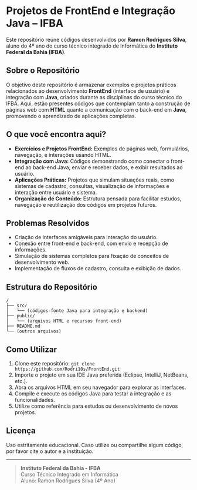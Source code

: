 # Projetos de FrontEnd e Integração Java – IFBA

Este repositório reúne códigos desenvolvidos por **Ramon Rodrigues Silva**, aluno do 4º ano do curso técnico integrado de Informática do **Instituto Federal da Bahia (IFBA)**.

## Sobre o Repositório

O objetivo deste repositório é armazenar exemplos e projetos práticos relacionados ao desenvolvimento **FrontEnd** (interface de usuário) e integração com **Java**, criados durante as disciplinas do curso técnico do IFBA. Aqui, estão presentes códigos que contemplam tanto a construção de páginas web com **HTML** quanto a comunicação com o back-end em **Java**, promovendo o aprendizado de aplicações completas.

## O que você encontra aqui?

- **Exercícios e Projetos FrontEnd:** Exemplos de páginas web, formulários, navegação, e interações usando HTML.
- **Integração com Java:** Códigos demonstrando como conectar o front-end ao back-end Java, enviar e receber dados, e exibir resultados ao usuário.
- **Aplicações Práticas:** Projetos que simulam situações reais, como sistemas de cadastro, consultas, visualização de informações e interação entre usuário e sistema.
- **Organização de Conteúdo:** Estrutura pensada para facilitar estudos, navegação e reutilização dos códigos em projetos futuros.

## Problemas Resolvidos

- Criação de interfaces amigáveis para interação do usuário.
- Conexão entre front-end e back-end, com envio e recepção de informações.
- Simulação de sistemas completos para fixação de conceitos de desenvolvimento web.
- Implementação de fluxos de cadastro, consulta e exibição de dados.

## Estrutura do Repositório

```
/
├── src/
│   └── (códigos-fonte Java para integração e backend)
├── public/
│   └── (arquivos HTML e recursos front-end)
├── README.md
└── (outros arquivos)
```

## Como Utilizar

1. Clone este repositório:
   `git clone https://github.com/Rodri10s/FrontEnd.git`
2. Importe o projeto em sua IDE Java preferida (Eclipse, IntelliJ, NetBeans, etc.).
3. Abra os arquivos HTML em seu navegador para explorar as interfaces.
4. Compile e execute os códigos Java para testar a integração e as funcionalidades.
5. Utilize como referência para estudos ou desenvolvimento de novos projetos.

## Licença

Uso estritamente educacional. Caso utilize ou compartilhe algum código, por favor cite o autor e a instituição.

---

> **Instituto Federal da Bahia - IFBA**  
> Curso Técnico Integrado em Informática  
> Aluno: Ramon Rodrigues Silva (4º Ano)
